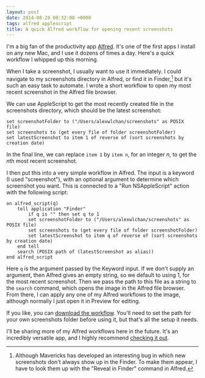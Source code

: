 ```yaml
---
layout: post
date: 2014-08-28 00:32:00 +0000
tags: alfred applescript
title: A quick Alfred workflow for opening recent screenshots
---
```


I'm a big fan of the productivity app [Alfred][alf]. It's one of the
first apps I install on any new Mac, and I use it dozens of times a day.
Here's a quick workflow I whipped up this morning.

[alf]: http://www.alfredapp.com/

When I take a screenshot, I usually want to use it immediately. I could
navigate to my screenshots directory in Alfred, or find it in Finder,[^1]
but it's such an easy task to automate.
I wrote a short workflow to open my most recent screenshot in the Alfred file browser.

We can use AppleScript to get the most recently created file in the
screenshots directory, which should be the latest screenshot:

```applescript
set screenshotFolder to ("/Users/alexwlchan/screenshots" as POSIX file)
set screenshots to (get every file of folder screenshotFolder)
set latestScreenshot to item 1 of reverse of (sort screenshots by creation date)
```

In the final line, we can replace `item 1` by `item n`, for an
integer&nbsp;*n*, to get the *n*th most recent screenshot.

I then put this into a very simple workflow in Alfred. The input is a
keyword (I used "screenshot"), with an optional argument to determine
which screenshot you want. This is connected to a "Run NSAppleScript"
action with the following script:

```applescript
on alfred_script(q)
    tell application "Finder"
        if q is "" then set q to 1
        set screenshotFolder to ("/Users/alexwlchan/screenshots" as POSIX file)
        set screenshots to (get every file of folder screenshotFolder)
        set latestScreenshot to item q of reverse of (sort screenshots by creation date)
    end tell
    search (POSIX path of (latestScreenshot as alias))
end alfred_script
```

Here `q` is the argument passed by the Keyword input. If we don't supply
an argument, then Alfred gives an empty string, so we default to using 1,
for the most recent screenshot. Then we pass the path to this file as
a string to the `search` command, which opens the image in the Alfred
file browser. From there, I can apply any one of my Alfred workflows to
the image, although normally I just open it in Preview for editing.

If you like, you can [download the workflow](/files/2014/open-recent-screenshots.zip).
You'll need to set the path for your own screenshots folder before using
it, but that's all the setup it needs.

I'll be sharing more of my Alfred workflows here in the future. It's an
incredibly versatile app, and I highly recommend [checking it out][alf].

[^1]: Although Mavericks has developed an interesting bug in which new
screenshots don't always show up in the Finder. To make them appear, I
have to look them up with the "Reveal in Finder" command in Alfred.
